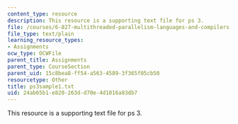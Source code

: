 ```yaml
---
content_type: resource
description: This resource is a supporting text file for ps 3.
file: /courses/6-827-multithreaded-parallelism-languages-and-compilers-fall-2002/24ab65b1e820263dd70e4d1016a83db7_ps3sample1.txt
file_type: text/plain
learning_resource_types:
- Assignments
ocw_type: OCWFile
parent_title: Assignments
parent_type: CourseSection
parent_uid: 15c8bea8-ff54-a563-4589-3f365f05cb50
resourcetype: Other
title: ps3sample1.txt
uid: 24ab65b1-e820-263d-d70e-4d1016a83db7
---
```

This resource is a supporting text file for ps 3.

